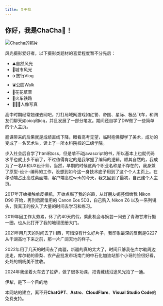 ```yaml
---
title: 关于我
---
```


## 你好，我是ChaCha🍵！
![Chacha的照片](http://photo.chachaphoto.uk/chacha.jpg "ChaCha")

风光摄影爱好者，以下摄影类题材的喜爱程度暂不分先后：

- ⛰️自然风光
- 🌆城市风光
- ✈️旅行Vlog
- ⛲️公园Walk
- 🌹花花草草
- 🚞火车铁路
- 👰🏻‍♀️人像写真

高中时期经常翘课去网吧，打打局域网游戏如红警、帝国、星际、极品飞车，和网友们聊天如oicq和icq，并且发展了一部分笔友。期间还自学了DW做了一些简单的个人主页。

翘课带来的后果就是成绩直线下降，眼看高考无望，临时抱佛脚学了美术，成功的变成了一名艺术生，读上了一所本科院校的二级学院。

步入社会后自学了html和css，但是啃不动javascript的书，所以基本上也就代码水平也就止步不前了，不过值得肯定的是我掌握了编码的逻辑。顺其自然的，我成为了一名UI和UX设计师，当然，早期的时候这两个职业名称是不存在的，我身兼了原型-设计-编码的工作，没想到如今这一身技术底子用到了这个个人主页上。在移动端占比高过桌面端、客户端高过web的今天，我又回到了最初，自己建个人主页。

2017年开始接触单反相机，开始点燃了我的兴趣，从好朋友婉芸借给我 Nikon D90 开始，再到后面借用的 Canon Eos 5D3，自己购入 Nikon Z6 以及一系列镜头，我真正的投入了大量的时间去学习和练习。

2019年因工作太劳累，休了约40天的假，乘此机会与婉芸一同去了青海甘肃行摄一圈，也从此打开了我的地理图册大门。

2021年用几天的时间去了川西，可惜没有什么好片子，我印象最深的反倒是G227从千湖高地下来之前，那一片广阔天地的样子。

2022年用了几天的时间去了南疆，新疆的真的太大了，时间只够我在库尔勒周边走走，库尔勒的香梨、农产品批发市场南门的中石化加油站那个小哥的脸很好看，处处的胡杨美不胜收。

2024年我坐着火车去了拉萨，做了很多功课，把青藏线沿途风光拍了一通。

伊犁，是下一个目的地

本网站的建立，离不开**ChatGPT**、**Astro**、**CloudFlare**、**Visual Studio Code**的免费支持。